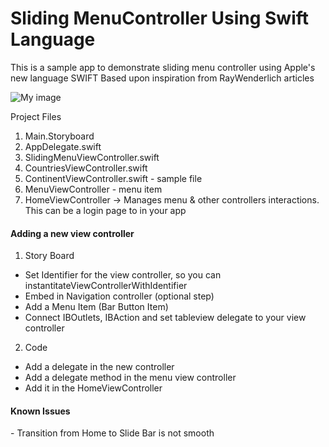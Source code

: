 Sliding MenuController Using Swift Language
===============================

This is a sample app to demonstrate sliding menu controller using Apple's new language SWIFT
Based upon inspiration from RayWenderlich articles

![My image](https://github.com/kauvangal/SlidingMenuControllerUsingSwift/blob/master/SlidingMenuNavigation/ScreenShots.gif)

Project Files

1. Main.Storyboard
2. AppDelegate.swift
3. SlidingMenuViewController.swift
4. CountriesViewController.swift
5. ContinentViewController.swift - sample file
6. MenuViewController - menu item
7. HomeViewController -> Manages menu & other controllers interactions. This can be a login page to in your app

<h4>Adding a new view controller</h4>

1. Story Board
  - Set Identifier for the view controller, so you can instantitateViewControllerWithIdentifier
  - Embed in Navigation controller (optional step)
  - Add a Menu Item (Bar Button Item)
  - Connect IBOutlets, IBAction and set tableview delegate to your view controller
2. Code
  - Add a delegate in the new controller
  - Add a delegate method in the menu view controller
  - Add it in the HomeViewController

<h4>Known Issues</h4>
  - Transition from Home to Slide Bar is not smooth

